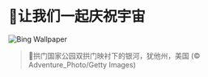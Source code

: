 # 🔖让我们一起庆祝宇宙

![Bing Wallpaper](https://www.bing.com/th?id=OHR.ArchesGalaxy_ZH-CN0954505086_1920x1080.jpg&rf=LaDigue_1920x1080.jpg&pid=hp)

> 📝拱门国家公园双拱门映衬下的银河，犹他州，美国 (© Adventure_Photo/Getty Images)

